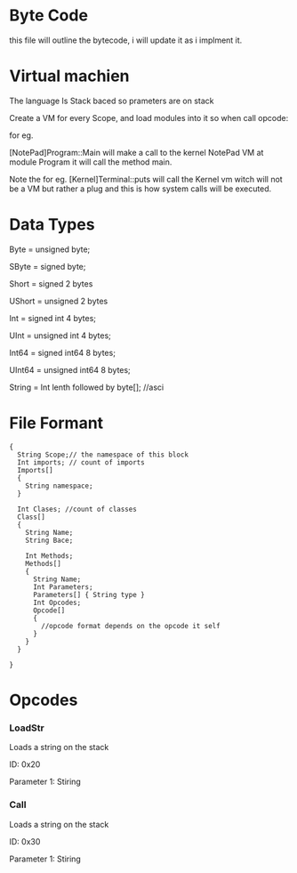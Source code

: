 # Byte Code
this file will outline the bytecode, i will update it as i implment it.

# Virtual machien
The language Is Stack baced so prameters are on stack

Create a VM for every Scope, and load modules into it so when call opcode:

for eg.

[NotePad]Program::Main
will make a call to the kernel NotePad VM at module Program it will call the method main.

Note the for eg. [Kernel]Terminal::puts
will call the Kernel vm witch will not be a VM but rather a plug and this is how system calls will be executed.

# Data Types

Byte = unsigned byte;

SByte = signed byte;

Short = signed 2 bytes

UShort = unsigned 2 bytes

Int = signed int 4 bytes;

UInt = unsigned int 4 bytes;

Int64 = signed int64 8 bytes;

UInt64 = unsigned int64 8 bytes;

String = Int lenth followed by byte[]; //asci


# File Formant
```
{
  String Scope;// the namespace of this block
  Int imports; // count of imports
  Imports[]
  {
    String namespace;
  }
  
  Int Clases; //count of classes
  Class[]
  {
    String Name;
    String Bace;
    
    Int Methods;
    Methods[]
    {    
      String Name;
      Int Parameters;
      Parameters[] { String type }
      Int Opcodes;
      Opcode[]
      {
        //opcode format depends on the opcode it self
      }
    }
  }
  
}
```

# Opcodes

### LoadStr

Loads a string on the stack

ID: 0x20

Parameter 1: Stiring


### Call

Loads a string on the stack

ID: 0x30

Parameter 1: Stiring

